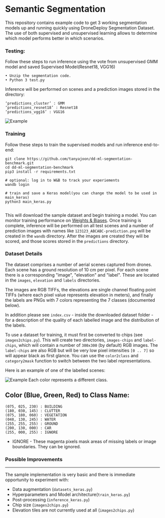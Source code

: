 Semantic Segmentation 
===

This repository contains example code to get 3 working segmentation models up and running quickly using DroneDeploy Segmentation Dataset. The use of both supervised and unsupervised learning allows to determine which model performs better in which scenarios. 

### Testing: 
Follow these steps to run inference using the vote from unsupervised GMM model and saved Supervised Model(Resnet18, VGG16) 
```
• Unzip the segmentation code.
• Python 3 test.py 
```
Inference will be performed on scenes and a prediction images stored in the directory: 
```
‘predictions_cluster’ : GMM 
‘predictions_resnet18’ : Resnet18 
‘predictions_vgg16’ : VGG16 
```

![Example](https://github.com/tanyajoon/dd-ml-segmentation-benchmark/blob/master/img/image.png)


### Training

Follow these steps to train the supervised models and run inference end-to-end:

```
git clone https://github.com/tanyajoon/dd-ml-segmentation-benchmark.git
cd dd-ml-segmentation-benchmark
pip3 install -r requirements.txt

# optional: log in to W&B to track your experiements
wandb login

# train and save a Keras model(you can change the model to be used in main_keras)
python3 main_keras.py


```

This will download the sample dataset and begin training a model. You can monitor training performance on [Weights & Biases](https://www.wandb.com/). Once training is complete, inference will be performed on all test scenes and a number of prediction images with names like `123123_ABCABC-prediction.png` will be created in the `wandb` directory. After the images are created they will be scored, and those scores stored in the `predictions` directory. 


### Dataset Details

The dataset comprises a number of aerial scenes captured from drones. Each scene has a ground resolution of 10 cm per pixel. For each scene there is a corresponding "image", "elevation" and "label". These are located in the `images`, `elevation` and `labels` directories.

The images are RGB TIFFs, the elevations are single channel floating point TIFFs (where each pixel value represents elevation in meters), and finally the labels are PNGs with 7 colors representing the 7 classes (documented below).

In addition please see `index.csv` - inside the downloaded dataset folder - for a description of the quality of each labelled image and the distribution of the labels.

To use a dataset for training, it must first be converted to chips (see `images2chips.py`). This will create two directories, `images-chips` and `label-chips`, which will contain a number of `300x300` (by default) RGB images. The `label-chips` are also RGB but will be very low pixel intensities `[0 .. 7]` so will appear black as first glance. You can use the `color2class` and `category2mask` function to switch between the two label representations.

Here is an example of one of the labelled scenes:

![Example](https://github.com/tanyajoon/dd-ml-segmentation-benchmark/blob/master/img/1.jpg)
Each color represents a different class.

Color (Blue, Green, Red) to Class Name:
---
```
(075, 025, 230) : BUILDING
(180, 030, 145) : CLUTTER
(075, 180, 060) : VEGETATION
(048, 130, 245) : WATER
(255, 255, 255) : GROUND
(200, 130, 000) : CAR
(255, 000, 255) : IGNORE
```

- IGNORE - These magenta pixels mask areas of missing labels or image boundaries. They can be ignored.

### Possible Improvements
----
The sample implementation is very basic and there is immediate opportunity to experiment with:
- Data augmentation (`datasets_keras.py`)
- Hyperparameters and Model architecture(`train_keras.py`)
- Post-processing (`inference_keras.py`)
- Chip size (`images2chips.py`)
- Elevation tiles are not currently used at all (`images2chips.py`)
